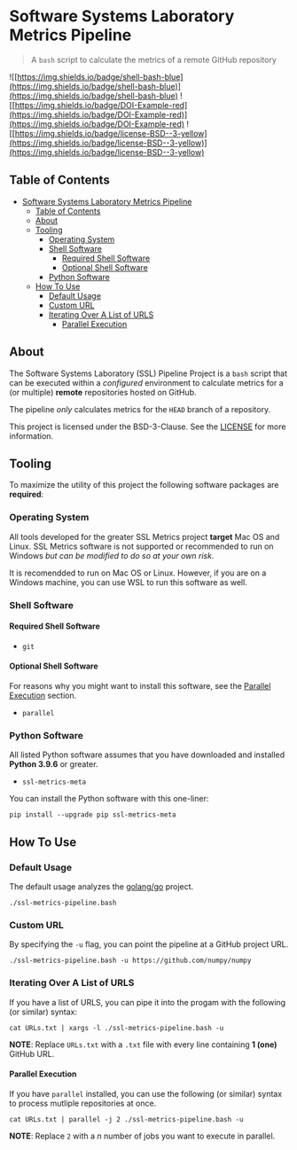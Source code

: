 # Software Systems Laboratory Metrics Pipeline

> A `bash` script to calculate the metrics of a remote GitHub repository

![[https://img.shields.io/badge/shell-bash-blue](https://img.shields.io/badge/shell-bash-blue)](https://img.shields.io/badge/shell-bash-blue)
![[https://img.shields.io/badge/DOI-Example-red](https://img.shields.io/badge/DOI-Example-red)](https://img.shields.io/badge/DOI-Example-red)
![[https://img.shields.io/badge/license-BSD--3-yellow](https://img.shields.io/badge/license-BSD--3-yellow)](https://img.shields.io/badge/license-BSD--3-yellow)

## Table of Contents

- [Software Systems Laboratory Metrics Pipeline](#software-systems-laboratory-metrics-pipeline)
  - [Table of Contents](#table-of-contents)
  - [About](#about)
  - [Tooling](#tooling)
    - [Operating System](#operating-system)
    - [Shell Software](#shell-software)
      - [Required Shell Software](#required-shell-software)
      - [Optional Shell Software](#optional-shell-software)
    - [Python Software](#python-software)
  - [How To Use](#how-to-use)
    - [Default Usage](#default-usage)
    - [Custom URL](#custom-url)
    - [Iterating Over A List of URLS](#iterating-over-a-list-of-urls)
      - [Parallel Execution](#parallel-execution)

## About

The Software Systems Laboratory (SSL) Pipeline Project is a `bash` script that can be executed within a *configured* environment to calculate metrics for a (or multiple) **remote** repositories hosted on GitHub.

The pipeline *only* calculates metrics for the `HEAD` branch of a repository.

This project is licensed under the BSD-3-Clause. See the [LICENSE](LICENSE) for more information.

## Tooling

To maximize the utility of this project the following software packages are **required**:

### Operating System

All tools developed for the greater SSL Metrics project **target** Mac OS and Linux. SSL Metrics software is not supported or recommended to run on Windows *but can be modified to do so at your own risk*.

It is recomendded to run on Mac OS or Linux. However, if you are on a Windows machine, you can use WSL to run this software as well.

### Shell Software

#### Required Shell Software

- `git`

#### Optional Shell Software

For reasons why you might want to install this software, see the [Parallel Execution](#parallel-execution) section.

- `parallel`

### Python Software

All listed Python software assumes that you have downloaded and installed **Python 3.9.6** or greater.

- `ssl-metrics-meta`

You can install the Python software with this one-liner:

`pip install --upgrade pip ssl-metrics-meta`

## How To Use

### Default Usage

The default usage analyzes the [golang/go](https://github.com/golang/go) project.

`./ssl-metrics-pipeline.bash`

### Custom URL

By specifying the `-u` flag, you can point the pipeline at a GitHub project URL.

`./ssl-metrics-pipeline.bash -u https://github.com/numpy/numpy`

### Iterating Over A List of URLS

If you have a list of URLS, you can pipe it into the progam with the following (or similar) syntax:

`cat URLs.txt | xargs -l ./ssl-metrics-pipeline.bash -u`

**NOTE**: Replace `URLs.txt` with a `.txt` file with every line containing **1 (one)** GitHub URL.

#### Parallel Execution

If you have `parallel` installed, you can use the following (or similar) syntax to process mutliple repositories at once.

`cat URLs.txt | parallel -j 2 ./ssl-metrics-pipeline.bash -u`

**NOTE**: Replace `2` with a *n* number of jobs you want to execute in parallel.

